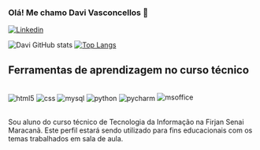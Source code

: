 ### Olá! Me chamo Davi Vasconcellos 👋
[![Linkedin](https://img.shields.io/badge/LinkedIn-0077B5?style=for-the-badge&logo=linkedin&logoColor=white)](https://www.linkedin.com/in/davijvasconcellos/)

![Davi GitHub stats](https://github-readme-stats.vercel.app/api?username=davijvasconcellos-senai&icons=true&theme=blue-green)
[![Top Langs](https://github-readme-stats.vercel.app/api/top-langs/?username=davijvasconcellos-senai&theme=blue-green)](https://github.com/davijvasconcellos-senai/davijvasconcellos-senai/edit/main/README.md)

## Ferramentas de aprendizagem no curso técnico
<div style="display: inline_block"><br/>
  <img align="center" alt="html5" src="https://img.shields.io/badge/HTML5-E34F26?style=for-the-badge&logo=html5&logoColor=white"/>
  <img align="center" alt="css" src="https://img.shields.io/badge/CSS-239120?&style=for-the-badge&logo=css3&logoColor=white"/>
  <img align="center" alt="mysql" src="https://img.shields.io/badge/MySQL-00000F?style=for-the-badge&logo=mysql&logoColor=white"/>
  <img align="center" alt="python" src="https://img.shields.io/badge/Python-3776AB?style=for-the-badge&logo=python&logoColor=white"/>
  <img align="center" alt="pycharm" src="https://img.shields.io/badge/PyCharm-000000.svg?&style=for-the-badge&logo=PyCharm&logoColor=white"/>
  <img align="git" alt="msoffice" src="https://img.shields.io/badge/GIT-E44C30?style=for-the-badge&logo=git&logoColor=white"/>
</div><br/>

Sou aluno do curso técnico de Tecnologia da Informação na Firjan Senai Maracanã. Este perfil estará sendo utilizado para fins educacionais com os temas trabalhados em sala de aula.

